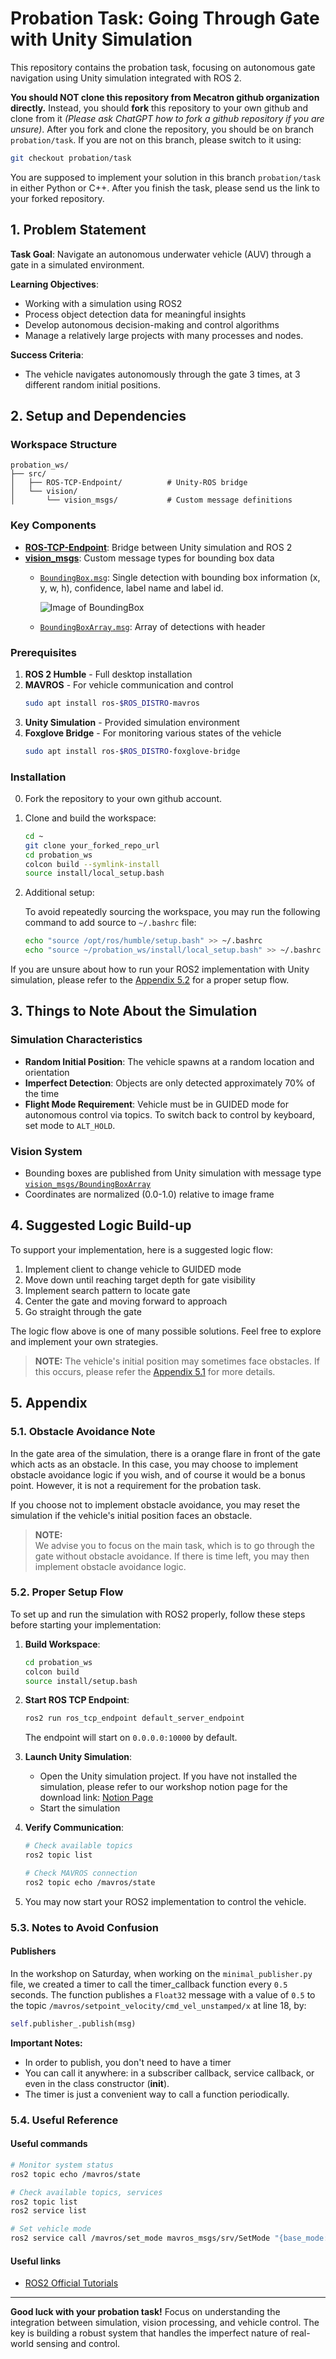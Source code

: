 # Probation Task: Going Through Gate with Unity Simulation

This repository contains the probation task, focusing on autonomous gate navigation using Unity simulation integrated with ROS 2.

**You should NOT clone this repository from Mecatron github organization directly.** Instead, you should **fork** this repository to your own github and clone from it *(Please ask ChatGPT how to fork a github repository if you are unsure)*. After you fork and clone the repository, you should be on branch `probation/task`. If you are not on this branch, please switch to it using:
```bash
git checkout probation/task
```

You are supposed to implement your solution in this branch `probation/task` in either Python or C++. After you finish the task, please send us the link to your forked repository.

## 1. Problem Statement

**Task Goal**: Navigate an autonomous underwater vehicle (AUV) through a gate in a simulated environment.

**Learning Objectives**:
- Working with a simulation using ROS2
- Process object detection data for meaningful insights
- Develop autonomous decision-making and control algorithms
- Manage a relatively large projects with many processes and nodes.

**Success Criteria**:
- The vehicle navigates autonomously through the gate 3 times, at 3 different random initial positions.

## 2. Setup and Dependencies

### Workspace Structure
```
probation_ws/
├── src/
│   ├── ROS-TCP-Endpoint/          # Unity-ROS bridge
│   └── vision/
│       └── vision_msgs/           # Custom message definitions
```

### Key Components

- **[ROS-TCP-Endpoint](src/ROS-TCP-Endpoint)**: Bridge between Unity simulation and ROS 2
- **[vision_msgs](src/vision/vision_msgs)**: Custom message types for bounding box data
  - [`BoundingBox.msg`](src/vision/vision_msgs/msg/BoundingBox.msg): Single detection with bounding box information (x, y, w, h), confidence, label name and label id.

    ![Image of BoundingBox](docs/images/bounding_box_description.png)

  - [`BoundingBoxArray.msg`](src/vision/vision_msgs/msg/BoundingBoxArray.msg): Array of detections with header

### Prerequisites

1. **ROS 2 Humble** - Full desktop installation
2. **MAVROS** - For vehicle communication and control
   ```bash
   sudo apt install ros-$ROS_DISTRO-mavros
   ```
3. **Unity Simulation** - Provided simulation environment
4. **Foxglove Bridge** - For monitoring various states of the vehicle
   ```bash
   sudo apt install ros-$ROS_DISTRO-foxglove-bridge
   ```

### Installation

0. Fork the repository to your own github account.

1. Clone and build the workspace:
   ```bash
   cd ~
   git clone your_forked_repo_url
   cd probation_ws
   colcon build --symlink-install
   source install/local_setup.bash
   ```

2. Additional setup:

   To avoid repeatedly sourcing the workspace, you may run the following command to add source to `~/.bashrc` file:
   ```bash
   echo "source /opt/ros/humble/setup.bash" >> ~/.bashrc
   echo "source ~/probation_ws/install/local_setup.bash" >> ~/.bashrc
   ```

If you are unsure about how to run your ROS2 implementation with Unity simulation, please refer to the [Appendix 5.2](#52-proper-setup-flow) for a proper setup flow.

## 3. Things to Note About the Simulation

### Simulation Characteristics

- **Random Initial Position**: The vehicle spawns at a random location and orientation
- **Imperfect Detection**: Objects are only detected approximately 70% of the time
- **Flight Mode Requirement**: Vehicle must be in GUIDED mode for autonomous control via topics. To switch back to control by keyboard, set mode to `ALT_HOLD`.

### Vision System

- Bounding boxes are published from Unity simulation with message type [`vision_msgs/BoundingBoxArray`](src/vision/vision_msgs/msg/BoundingBoxArray.msg)
- Coordinates are normalized (0.0-1.0) relative to image frame

## 4. Suggested Logic Build-up

To support your implementation, here is a suggested logic flow:

1. Implement client to change vehicle to GUIDED mode
2. Move down until reaching target depth for gate visibility
3. Implement search pattern to locate gate
4. Center the gate and moving forward to approach
5. Go straight through the gate

The logic flow above is one of many possible solutions. Feel free to explore and implement your own strategies.

> **NOTE:**
> The vehicle's initial position may sometimes face obstacles. If this occurs, please refer the [Appendix 5.1](#51-obstacle-avoidance-note) for more details.

## 5. Appendix

### 5.1. Obstacle Avoidance Note

In the gate area of the simulation, there is a orange flare in front of the gate which acts as an obstacle. In this case, you may choose to implement obstacle avoidance logic if you wish, and of course it would be a bonus point. However, it is not a requirement for the probation task. 

If you choose not to implement obstacle avoidance, you may reset the simulation if the vehicle's initial position faces an obstacle.

> **NOTE:**  
> We advise you to focus on the main task, which is to go through the gate without obstacle avoidance.  If there is time left, you may then implement obstacle avoidance logic.

### 5.2. Proper Setup Flow

To set up and run the simulation with ROS2 properly, follow these steps before starting your implementation:

1. **Build Workspace**:
   ```bash
   cd probation_ws
   colcon build
   source install/setup.bash
   ```

2. **Start ROS TCP Endpoint**:
   ```bash
   ros2 run ros_tcp_endpoint default_server_endpoint
   ```
   The endpoint will start on `0.0.0.0:10000` by default.

3. **Launch Unity Simulation**:
   - Open the Unity simulation project. If you have not installed the simulation, please refer to our workshop notion page for the download link:
        [Notion Page](https://mecatron.notion.site/ros2)
   - Start the simulation

4. **Verify Communication**:
   ```bash
   # Check available topics
   ros2 topic list
   
   # Check MAVROS connection
   ros2 topic echo /mavros/state
   ```

5. You may now start your ROS2 implementation to control the vehicle.

### 5.3. Notes to Avoid Confusion
#### Publishers

In the workshop on Saturday, when working on the `minimal_publisher.py` file, we created a timer to call the timer_callback function every `0.5` seconds. The function publishes a `Float32` message with a value of `0.5` to the topic `/mavros/setpoint_velocity/cmd_vel_unstamped/x` at line 18, by:
```python
self.publisher_.publish(msg)
```

**Important Notes:**

* In order to publish, you don't need to have a timer
* You can call it anywhere: in a subscriber callback, service callback, or even in the class constructor (__init__).
* The timer is just a convenient way to call a function periodically.

### 5.4. Useful Reference

#### Useful commands
```bash
# Monitor system status
ros2 topic echo /mavros/state

# Check available topics, services
ros2 topic list
ros2 service list

# Set vehicle mode
ros2 service call /mavros/set_mode mavros_msgs/srv/SetMode "{base_mode: 0, custom_mode: 'GUIDED'}"

```

#### Useful links

- [ROS2 Official Tutorials](https://docs.ros.org/en/humble/Tutorials.html)

---

**Good luck with your probation task!** Focus on understanding the integration between simulation, vision processing, and vehicle control. The key is building a robust system that handles the imperfect nature of real-world sensing and control.


